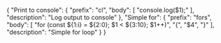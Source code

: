 {
	"Print to console": {
		"prefix": "cl",
		"body": [
			"console.log($1);"
		],
		"description": "Log output to console"
	},
	"Simple for": {
		"prefix": "fors",
		"body": [
			"for (const ${1:i} = ${2:0}; $1 < ${3:10}; $1++)",
			"{",
			"$4",
			"}"
		],
		"description": "Simple for loop"
	}
}
